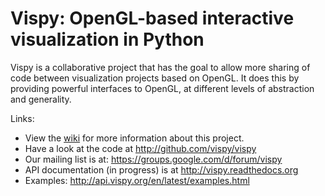 # Vispy: OpenGL-based interactive visualization in Python

Vispy is a collaborative project that has the goal to allow more sharing of code between visualization projects based on OpenGL. It does this by providing powerful interfaces to OpenGL, at different levels of abstraction and generality.

Links:
  * View the [wiki](http://github.com/vispy/vispy/wiki) for more information about this project.
  * Have a look at the code at http://github.com/vispy/vispy
  * Our mailing list is at: https://groups.google.com/d/forum/vispy
  * API documentation (in progress) is at http://vispy.readthedocs.org
  * Examples: http://api.vispy.org/en/latest/examples.html
